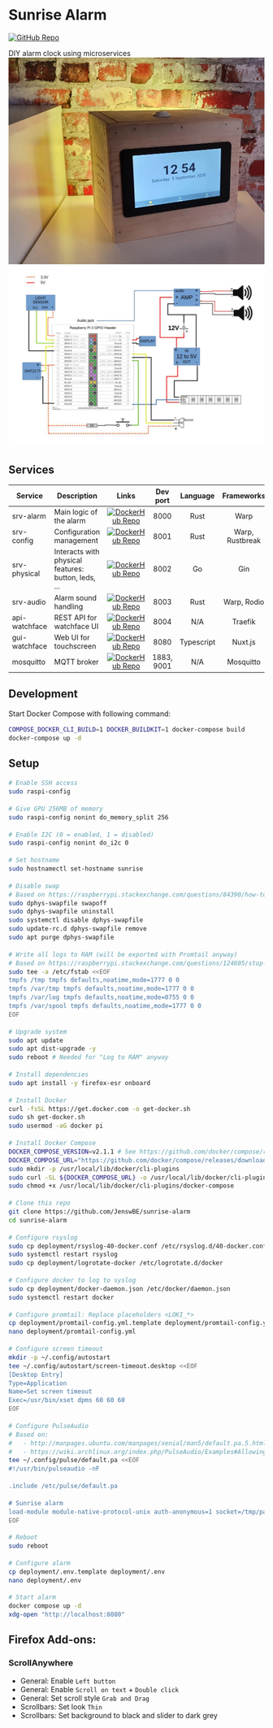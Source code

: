 # Sunrise Alarm

[![GitHub Repo](https://img.shields.io/badge/GitHub-repo-brightgreen?logo=github)](https://github.com/JenswBE/sunrise-alarm)

DIY alarm clock using microservices
![Result](schematics/result.jpg)
![Scheme](schematics/scheme.jpg)

## Services

| Service       | Description                                         |                                                                      Links                                                                      |  Dev port  |  Language  |   Frameworks    |
| ------------- | --------------------------------------------------- | :---------------------------------------------------------------------------------------------------------------------------------------------: | :--------: | :--------: | :-------------: |
| srv-alarm     | Main logic of the alarm                             |   [![DockerHub Repo](https://img.shields.io/badge/DockerHub-repo-blue?logo=docker)](https://hub.docker.com/r/jenswbe/sunrise-alarm-srv-alarm)   |    8000    |    Rust    |      Warp       |
| srv-config    | Configuration management                            |  [![DockerHub Repo](https://img.shields.io/badge/DockerHub-repo-blue?logo=docker)](https://hub.docker.com/r/jenswbe/sunrise-alarm-srv-config)   |    8001    |    Rust    | Warp, Rustbreak |
| srv-physical  | Interacts with physical features: button, leds, ... | [![DockerHub Repo](https://img.shields.io/badge/DockerHub-repo-blue?logo=docker)](https://hub.docker.com/r/jenswbe/sunrise-alarm-srv-physical)  |    8002    |     Go     |       Gin       |
| srv-audio     | Alarm sound handling                                |   [![DockerHub Repo](https://img.shields.io/badge/DockerHub-repo-blue?logo=docker)](https://hub.docker.com/r/jenswbe/sunrise-alarm-srv-audio)   |    8003    |    Rust    |   Warp, Rodio   |
| api-watchface | REST API for watchface UI                           |              [![DockerHub Repo](https://img.shields.io/badge/DockerHub-repo-blue?logo=docker)](https://hub.docker.com/r/_/traefik)              |    8004    |    N/A     |     Traefik     |
| gui-watchface | Web UI for touchscreen                              | [![DockerHub Repo](https://img.shields.io/badge/DockerHub-repo-blue?logo=docker)](https://hub.docker.com/r/jenswbe/sunrise-alarm-gui-watchface) |    8080    | Typescript |     Nuxt.js     |
| mosquitto     | MQTT broker                                         |          [![DockerHub Repo](https://img.shields.io/badge/DockerHub-repo-blue?logo=docker)](https://hub.docker.com/_/eclipse-mosquitto)          | 1883, 9001 |    N/A     |    Mosquitto    |

## Development

Start Docker Compose with following command:

```bash
COMPOSE_DOCKER_CLI_BUILD=1 DOCKER_BUILDKIT=1 docker-compose build
docker-compose up -d
```

## Setup

```bash
# Enable SSH access
sudo raspi-config

# Give GPU 256MB of memory
sudo raspi-config nonint do_memory_split 256

# Enable I2C (0 = enabled, 1 = disabled)
sudo raspi-config nonint do_i2c 0

# Set hostname
sudo hostnamectl set-hostname sunrise

# Disable swap
# Based on https://raspberrypi.stackexchange.com/questions/84390/how-to-permanently-disable-swap-on-raspbian-stretch-lite
sudo dphys-swapfile swapoff
sudo dphys-swapfile uninstall
sudo systemctl disable dphys-swapfile
sudo update-rc.d dphys-swapfile remove
sudo apt purge dphys-swapfile

# Write all logs to RAM (will be exported with Promtail anyway)
# Based on https://raspberrypi.stackexchange.com/questions/124605/stop-logs-from-writing-to-var-log
sudo tee -a /etc/fstab <<EOF
tmpfs /tmp tmpfs defaults,noatime,mode=1777 0 0
tmpfs /var/tmp tmpfs defaults,noatime,mode=1777 0 0
tmpfs /var/log tmpfs defaults,noatime,mode=0755 0 0
tmpfs /var/spool tmpfs defaults,noatime,mode=1777 0 0
EOF

# Upgrade system
sudo apt update
sudo apt dist-upgrade -y
sudo reboot # Needed for "Log to RAM" anyway

# Install dependencies
sudo apt install -y firefox-esr onboard

# Install Docker
curl -fsSL https://get.docker.com -o get-docker.sh
sudo sh get-docker.sh
sudo usermod -aG docker pi

# Install Docker Compose
DOCKER_COMPOSE_VERSION=v2.1.1 # See https://github.com/docker/compose/releases for latest version
DOCKER_COMPOSE_URL="https://github.com/docker/compose/releases/download/${DOCKER_COMPOSE_VERSION}/docker-compose-linux-armv7"
sudo mkdir -p /usr/local/lib/docker/cli-plugins
sudo curl -SL ${DOCKER_COMPOSE_URL} -o /usr/local/lib/docker/cli-plugins/docker-compose
sudo chmod +x /usr/local/lib/docker/cli-plugins/docker-compose

# Clone this repo
git clone https://github.com/JenswBE/sunrise-alarm
cd sunrise-alarm

# Configure rsyslog
sudo cp deployment/rsyslog-40-docker.conf /etc/rsyslog.d/40-docker.conf
sudo systemctl restart rsyslog
sudo cp deployment/logrotate-docker /etc/logrotate.d/docker

# Configure docker to log to syslog
sudo cp deployment/docker-daemon.json /etc/docker/daemon.json
sudo systemctl restart docker

# Configure promtail: Replace placeholders <LOKI_*>
cp deployment/promtail-config.yml.template deployment/promtail-config.yml
nano deployment/promtail-config.yml

# Configure screen timeout
mkdir -p ~/.config/autostart
tee ~/.config/autostart/screen-timeout.desktop <<EOF
[Desktop Entry]
Type=Application
Name=Set screen timeout
Exec=/usr/bin/xset dpms 60 60 60
EOF

# Configure PulseAudio
# Based on:
#   - http://manpages.ubuntu.com/manpages/xenial/man5/default.pa.5.html
#   - https://wiki.archlinux.org/index.php/PulseAudio/Examples#Allowing_multiple_users_to_use_PulseAudio_at_the_same_time
tee ~/.config/pulse/default.pa <<EOF
#!/usr/bin/pulseaudio -nF

.include /etc/pulse/default.pa

# Sunrise alarm
load-module module-native-protocol-unix auth-anonymous=1 socket=/tmp/pa-sunrise-alarm.socket
EOF

# Reboot
sudo reboot

# Configure alarm
cp deployment/.env.template deployment/.env
nano deployment/.env

# Start alarm
docker compose up -d
xdg-open "http://localhost:8080"
```

## Firefox Add-ons:

### ScrollAnywhere

- General: Enable `Left button`
- General: Enable `Scroll on text` + `Double click`
- General: Set scroll style `Grab and Drag`
- Scrollbars: Set look `Thin`
- Scrollbars: Set background to black and slider to dark grey
